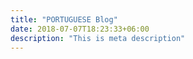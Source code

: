 ```yaml
---
title: "PORTUGUESE Blog"
date: 2018-07-07T18:23:33+06:00
description: "This is meta description"
---
```

